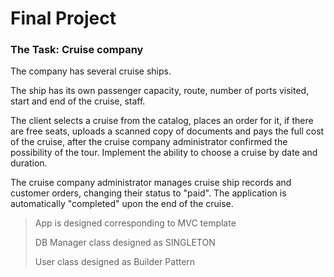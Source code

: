 # Final Project

### The Task: Cruise company

The company has several cruise ships. 

The ship has its own passenger capacity, route, number of ports visited, start and end of the cruise, staff.

The client selects a cruise from the catalog, places an order for it, if there are free seats, uploads a scanned copy of documents and pays the full cost of the cruise, after the cruise company administrator confirmed the possibility of the tour.
Implement the ability to choose a cruise by date and duration.

The cruise company administrator manages cruise ship records and customer orders, changing their status to "paid".
The application is automatically "completed" upon the end of the cruise.



>App is designed corresponding to MVC template
> 
> DB Manager class designed as SINGLETON
> 
> User class designed as Builder Pattern
> 

[//]: # (> Used PRG&#40;Post/Redirect/Get&#41; Pattern)
